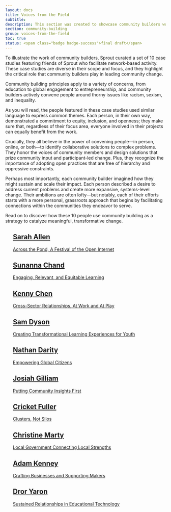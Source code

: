 ```yaml
---
layout: docs
title: Voices from the Field
subtitle:
description: This section was created to showcase community builders working in a variety of contexts. You'll read stories of people leading collaborative projects related to education, global engagement, entrepreneurship, and more. We also hope you’ll draw inspiration from how people apply similar practices around the world. 
section: community-building
group: voices-from-the-field
toc: true
status: <span class="badge badge-success">final draft</span>
---
```


To illustrate the work of community builders, Sprout curated a set of 10 case studies featuring friends of Sprout who facilitate network-based activity. These case studies are diverse in their scope and focus, and they highlight the critical role that community builders play in leading community change.

Community building principles apply to a variety of concerns, from education to global engagement to entrepreneurship, and community builders actively convene people around thorny issues like racism, sexism, and inequality.

As you will read, the people featured in these case studies used similar language to express common themes. Each person, in their own way, demonstrated a commitment to equity, inclusion, and openness; they make sure that, regardless of their focus area, everyone involved in their projects can equally benefit from the work.

Crucially, they all believe in the power of convening people—in person, online, or both—to identify collaborative solutions to complex problems. They honor the voices of community members and design solutions that prize community input and participant-led change. Plus, they recognize the importance of adopting open practices that are free of hierarchy and oppressive constraints.

Perhaps most importantly, each community builder imagined how they might sustain and scale their impact. Each person described a desire to address current problems and create more expansive, systems-level change. Their ambitions are often lofty—but notably, each of their efforts starts with a more personal, grassroots approach that begins by facilitating connections within the communities they endeavor to serve.

Read on to discover how these 10 people use community building as a strategy to catalyze meaningful, transformative change.

<ul class="list-group">
  <a class="list-group-item list-group-item-action" href="/community-building/voices-from-the-field/sarah-allen/">
    <h2 id="sarah-allen" class="h5 mb-1">Sarah Allen</h2>
    <p class="mb-0">Across the Pond, A Festival of the Open Internet</p>
  </a>
  <a class="list-group-item list-group-item-action" href="/community-building/voices-from-the-field/sunanna-chand/">
    <h2 id="sunanna-chand" class="h5 mb-1">Sunanna Chand</h2>
    <p class="mb-0">Engaging, Relevant, and Equitable Learning</p>    
  </a>
  <a class="list-group-item list-group-item-action" href="/community-building/voices-from-the-field/kenny-chen/">
    <h2 id="kenny-chen" class="h5 mb-1">Kenny Chen</h2>
    <p class="mb-0">Cross-Sector Relationships, At Work and At Play</p>    
  </a>
  <a class="list-group-item list-group-item-action" href="/community-building/voices-from-the-field/sam-dyson/">
    <h2 id="sam-dyson" class="h5 mb-1">Sam Dyson</h2>
    <p class="mb-0">Creating Transformational Learning Experiences for Youth</p>    
  </a>
  <a class="list-group-item list-group-item-action" href="/community-building/voices-from-the-field/nathan-darity/">
    <h2 id="nathan-darity" class="h5 mb-1">Nathan Darity</h2>
    <p class="mb-0">Empowering Global Citizens</p>    
  </a>
  <a class="list-group-item list-group-item-action" href="/community-building/voices-from-the-field/josiah-gilliam/">
    <h2 id="josiah-gilliam" class="h5 mb-1">Josiah Gilliam</h2>
    <p class="mb-0">Putting Community Insights First</p>    
  </a>
  <a class="list-group-item list-group-item-action" href="/community-building/voices-from-the-field/cricket-fuller/">
    <h2 id="cricket-fuller" class="h5 mb-1">Cricket Fuller</h2>
    <p class="mb-0">Clusters, Not Silos</p>    
  </a>
  <a class="list-group-item list-group-item-action" href="/community-building/voices-from-the-field/christine-marty/">
    <h2 id="christine-marty" class="h5 mb-1">Christine Marty</h2>
    <p class="mb-0">Local Government Connecting Local Strengths</p>    
  </a>
  <a class="list-group-item list-group-item-action" href="/community-building/voices-from-the-field/adam-kenney/">
    <h2 id="adam-kenny" class="h5 mb-1">Adam Kenney</h2>
    <p class="mb-0">Crafting Businesses and Supporting Makers</p>    
  </a>
  <a class="list-group-item list-group-item-action" href="/community-building/voices-from-the-field/dror-yaron/">
    <h2 id="dror-yaron" class="h5 mb-1">Dror Yaron</h2>
    <p class="mb-0">Sustained Relationships in Educational Technology</p>
  </a>
</ul>
